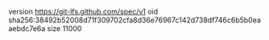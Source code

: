 version https://git-lfs.github.com/spec/v1
oid sha256:38492b52008d71f309702cfa8d36e76967c142d738df746c6b5b0eaaebdc7e6a
size 11000
